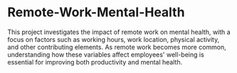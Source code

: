 # Remote-Work-Mental-Health

This project investigates the impact of remote work on mental health, with a focus on factors such as working hours, work location, physical activity, and other contributing elements. As remote work becomes more common, understanding how these variables affect employees' well-being is essential for improving both productivity and mental health.
